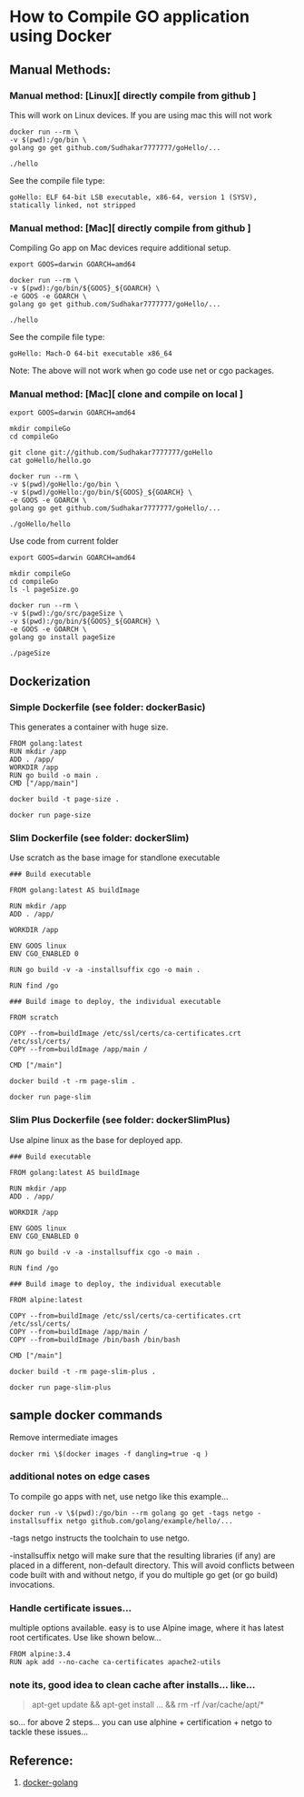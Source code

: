 # How to Compile GO application using Docker

## Manual Methods:

### Manual method: [Linux][ directly compile from github ]

This will work on Linux devices. If you are using mac this will not work

```
docker run --rm \
-v $(pwd):/go/bin \
golang go get github.com/Sudhakar7777777/goHello/...

./hello
```

See the compile file type:

```
goHello: ELF 64-bit LSB executable, x86-64, version 1 (SYSV), statically linked, not stripped
```

### Manual method: [Mac][ directly compile from github ]

Compiling Go app on Mac devices require additional setup.

```
export GOOS=darwin GOARCH=amd64

docker run --rm \
-v $(pwd):/go/bin/${GOOS}_${GOARCH} \
-e GOOS -e GOARCH \
golang go get github.com/Sudhakar7777777/goHello/...

./hello
```

See the compile file type:

```
goHello: Mach-O 64-bit executable x86_64
```

Note: The above will not work when go code use net or cgo packages.

### Manual method: [Mac][ clone and compile on local ]

```
export GOOS=darwin GOARCH=amd64

mkdir compileGo
cd compileGo

git clone git://github.com/Sudhakar7777777/goHello
cat goHello/hello.go

docker run --rm \
-v $(pwd)/goHello:/go/bin \
-v $(pwd)/goHello:/go/bin/${GOOS}_${GOARCH} \
-e GOOS -e GOARCH \
golang go get github.com/Sudhakar7777777/goHello/...

./goHello/hello
```

Use code from current folder

```
export GOOS=darwin GOARCH=amd64

mkdir compileGo
cd compileGo
ls -l pageSize.go

docker run --rm \
-v $(pwd):/go/src/pageSize \
-v $(pwd):/go/bin/${GOOS}_${GOARCH} \
-e GOOS -e GOARCH \
golang go install pageSize

./pageSize
```

## Dockerization

### Simple Dockerfile (see folder: dockerBasic)

This generates a container with huge size.

```
FROM golang:latest
RUN mkdir /app
ADD . /app/
WORKDIR /app
RUN go build -o main .
CMD ["/app/main"]
```

```
docker build -t page-size .
```

```
docker run page-size
```

### Slim Dockerfile (see folder: dockerSlim)

Use scratch as the base image for standlone executable

```
### Build executable

FROM golang:latest AS buildImage

RUN mkdir /app
ADD . /app/

WORKDIR /app

ENV GOOS linux
ENV CGO_ENABLED 0

RUN go build -v -a -installsuffix cgo -o main .

RUN find /go

### Build image to deploy, the individual executable

FROM scratch

COPY --from=buildImage /etc/ssl/certs/ca-certificates.crt /etc/ssl/certs/
COPY --from=buildImage /app/main /

CMD ["/main"]
```

```
docker build -t -rm page-slim .

docker run page-slim
```

### Slim Plus Dockerfile (see folder: dockerSlimPlus)

Use alpine linux as the base for deployed app.

```
### Build executable

FROM golang:latest AS buildImage

RUN mkdir /app
ADD . /app/

WORKDIR /app

ENV GOOS linux
ENV CGO_ENABLED 0

RUN go build -v -a -installsuffix cgo -o main .

RUN find /go

### Build image to deploy, the individual executable

FROM alpine:latest

COPY --from=buildImage /etc/ssl/certs/ca-certificates.crt /etc/ssl/certs/
COPY --from=buildImage /app/main /
COPY --from=buildImage /bin/bash /bin/bash

CMD ["/main"]
```

```
docker build -t -rm page-slim-plus .

docker run page-slim-plus
```

## sample docker commands

Remove intermediate images

```
docker rmi \$(docker images -f dangling=true -q )
```

### additional notes on edge cases

To compile go apps with net, use netgo like this example...

```
docker run -v \$(pwd):/go/bin --rm golang go get -tags netgo -installsuffix netgo github.com/golang/example/hello/...
```

-tags netgo instructs the toolchain to use netgo.

-installsuffix netgo will make sure that the resulting libraries (if any) are placed in a different, non-default directory. This will avoid conflicts between code built with and without netgo, if you do multiple go get (or go build) invocations.

### Handle certificate issues...

multiple options available. easy is to use Alpine image, where it has latest root certificates. Use like shown below...

```
FROM alpine:3.4
RUN apk add --no-cache ca-certificates apache2-utils
```

### note its, good idea to clean cache after installs... like...

> apt-get update && apt-get install ... && rm -rf /var/cache/apt/\*

so... for above 2 steps... you can use alphine + certification + netgo to tackle these issues...

## Reference:

1. [docker-golang](https://www.docker.com/blog/docker-golang/)
